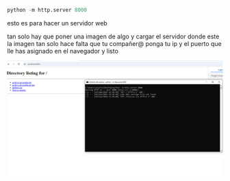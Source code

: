 ```python
python -m http.server 8000
```
esto es para hacer un servidor web

tan solo hay que poner una imagen de algo y cargar el servidor donde este la imagen tan solo hace falta que tu compañer@ ponga tu ip y el puerto que lle has asignado en el navegador y listo

![](tema0/imagenes/Captura.png)

